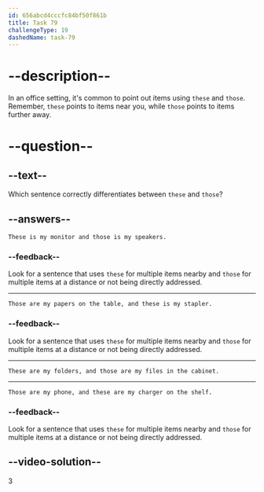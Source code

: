 ```yaml
---
id: 656abcd4cccfc84bf50f861b
title: Task 79
challengeType: 19
dashedName: task-79
---
```


# --description--

In an office setting, it's common to point out items using `these` and `those`. Remember, `these` points to items near you, while `those` points to items further away.

# --question--

## --text--

Which sentence correctly differentiates between `these` and `those`?

## --answers--

`These is my monitor and those is my speakers.`

### --feedback--

Look for a sentence that uses `these` for multiple items nearby and `those` for multiple items at a distance or not being directly addressed.

---

`Those are my papers on the table, and these is my stapler.`

### --feedback--

Look for a sentence that uses `these` for multiple items nearby and `those` for multiple items at a distance or not being directly addressed.

---

`These are my folders, and those are my files in the cabinet.`

---

`Those are my phone, and these are my charger on the shelf.`

### --feedback--

Look for a sentence that uses `these` for multiple items nearby and `those` for multiple items at a distance or not being directly addressed.

## --video-solution--

3
